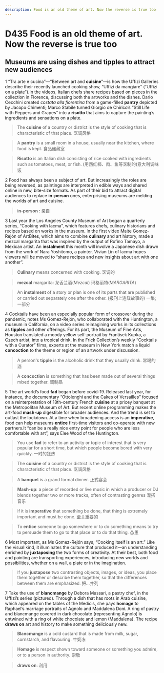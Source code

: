 ```yaml
---
description: Food is an old theme of art. Now the reverse is true too
---
```


# D435  Food is an old theme of art. Now the reverse is true too

## Museums are using dishes and tipples to attract new audiences



1 “Tra arte e cucina”—“Between art and **cuisine**”—is how the Uffizi Galleries describe their recently launched cooking show, “Uffizi da mangiare” (“Uffizi on a plate”).In the videos, Italian chefs share recipes based on pieces in the collection in Florence, discussing both the artworks and the dishes. Dario Cecchini created *costata alla fiorentina* from a game-filled **pantry** depicted by Jacopo Chimenti; Marco Stabile turned Giorgio de Chirico’s “Still Life with Peppers and Grapes” into a **risotto** that aims to capture the painting’s ingredients and sensations on a plate.

> The **cuisine** of a country or district is the style of cooking that is characteristic of that place. 烹调风格

> A **pantry** is a small room in a house, usually near the kitchen, where food is kept. 食品储藏室

> **Risotto** is an Italian dish consisting of rice cooked with ingredients such as tomatoes, meat, or fish. (用西红柿、肉、鱼等烹制的)意大利调味饭



2 Food has always been a subject of art. But increasingly the roles are being reversed, as paintings are interpreted in edible ways and shared online in new, bite-size formats. As part of their bid to attract digital audiences to replace **in-person** ones, enterprising museums are melding the worlds of art and cuisine.

>  **in-person :** 亲自



3 Last year the Los Angeles County Museum of Art began a quarterly series, “Cooking with lacma”, which features chefs, culinary historians and recipes based on works in the museum. In the first video Maite Gomez-Rejón of ArtBites, which aims to combine **culinary** and art history, made a mezcal margarita that was inspired by the output of Rufino Tamayo, a Mexican artist. An **instalment** this month will involve a Japanese dish drawn from the work of Nara Yoshitomo, a painter. Vivian Lin of lacma hopes viewers will be moved to “share recipes and new insights about art with one another”.

> **Culinary** means concerned with cooking. 烹调的

> **mezcal** margarita: 龙舌兰酒(*Mezcal*)  玛格丽特(*MARGARITA*)

> An **instalment** of a story or plan is one of its parts that are published or carried out separately one after the other. (报刊上连载故事的) 一集; 一部分

> 

4 Cocktails have been an especially popular form of crossover during the pandemic, notes Ms Gomez-Rejón, who collaborated with the Huntington, a museum in California, on a video series reimagining works in its collections as **tipples** and other offerings. For its part, the Museum of Fine Arts, Houston translated a moody yellow self-portrait by Frantisek Kupka, a Czech artist, into a tropical drink. In the Frick Collection’s weekly “Cocktails with a Curator” films, experts at the museum in New York match a liquid **concoction** to the theme or region of an artwork under discussion.

> A person's **tipple** is the alcoholic drink that they usually drink. 常喝的酒

> A **concoction** is something that has been made out of several things mixed together. 调制品



5 The art world’s food **fad** began before covid-19. Released last year, for instance, the documentary “Ottolenghi and the Cakes of Versailles” focused on a reinterpretation of 18th-century French **cuisine** at a pricey banquet at the Metropolitan Museum of Art. But recent online programming makes the art-food **mash-up** digestible for broader audiences. And the trend is set to outlast the lockdown. At a time when broadening access is an **imperative**, food can help museums **entice** first-time visitors and co-operate with new partners.It “can be a really nice entry point for people who are less comfortable with art”, says Elee Wood of the Huntington.

> You use **fad** to refer to an activity or topic of interest that is very popular for a short time, but which people become bored with very quickly. 一时的狂热

> The **cuisine** of a country or district is the style of cooking that is characteristic of that place. 烹调风格

> A **banquet** is a grand formal dinner. 正式宴会

> **Mash-up:** a piece of recorded or live music in which a producer or DJ blends together two or more tracks, often of contrasting genres 混搭音乐

> If it is **imperative** that something be done, that thing is extremely important and must be done. 至关重要的

> To **entice** someone to go somewhere or to do something means to try to persuade them to go to that place or to do that thing. 怂恿



6 Most important, as Ms Gomez-Rejón says, “Cooking itself is an art.” Like the visual kind, it illuminates the culture that produced it—an understanding enriched by **juxtaposing** the two forms of creativity. At their best, both food and painting are transporting experiences, introducing new worlds and possibilities, whether on a wall, a plate or in the imagination.

> If you **juxtapose** two contrasting objects, images, or ideas, you place them together or describe them together, so that the differences between them are emphasized. 把…并列



7 Take the use of **blancmange** by Debora Massari, a pastry chef, in the Uffizi’s series (pictured). Through a dish that has roots in Arab cuisine, which appeared on the tables of the Medicis, she pays **homage** to Raphael’s marriage portraits of Agnolo and Maddalena Doni. A ring of pastry and blancmange covered in dark chocolate (representing Agnolo) is entwined with a ring of white chocolate and lemon (Maddalena). The recipe **draws on** art and history to make something deliciously new. 

> **Blancmange** is a cold custard that is made from milk, sugar, cornstarch, and flavouring. 牛奶冻

> **Homage** is respect shown toward someone or something you admire, or to a person in authority. 崇敬

> **draws on**: 利用





